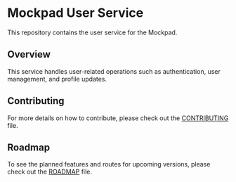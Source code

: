 # Mockpad User Service

This repository contains the user service for the Mockpad.

## Overview

This service handles user-related operations such as authentication, user management, and profile updates.

## Contributing

For more details on how to contribute, please check out the [CONTRIBUTING](./docs/CONTRIBUTING.md) file.

## Roadmap

To see the planned features and routes for upcoming versions, please check out the [ROADMAP](https://shivansh-khunger.github.io/mock-docs/docs/roadmaps/user-service) file.
